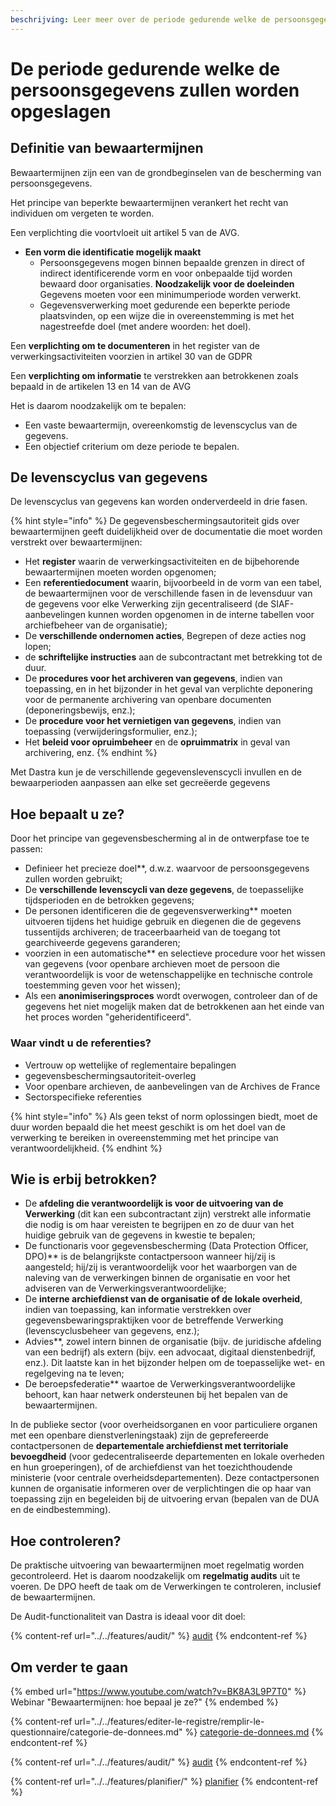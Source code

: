 ```yaml
---
beschrijving: Leer meer over de periode gedurende welke de persoonsgegevens zullen worden opgeslagen.
---
```


# De periode gedurende welke de persoonsgegevens zullen worden opgeslagen

## Definitie van bewaartermijnen

Bewaartermijnen zijn een van de grondbeginselen van de bescherming van persoonsgegevens.

Het principe van beperkte bewaartermijnen verankert het recht van individuen om vergeten te worden.

Een verplichting die voortvloeit uit artikel 5 van de AVG.


* **Een vorm die identificatie mogelijk maakt**
  * Persoonsgegevens mogen binnen bepaalde grenzen in direct of indirect identificerende vorm en voor onbepaalde tijd worden bewaard door organisaties.
**Noodzakelijk voor de doeleinden** Gegevens moeten voor een minimumperiode worden verwerkt.
  * Gegevensverwerking moet gedurende een beperkte periode plaatsvinden, op een wijze die in overeenstemming is met het nagestreefde doel (met andere woorden: het doel).

Een **verplichting om te documenteren** in het register van de verwerkingsactiviteiten voorzien in artikel 30 van de GDPR

Een **verplichting om informatie** te verstrekken aan betrokkenen zoals bepaald in de artikelen 13 en 14 van de AVG

Het is daarom noodzakelijk om te bepalen:

* Een vaste bewaartermijn, overeenkomstig de levenscyclus van de gegevens.
* Een objectief criterium om deze periode te bepalen.

## De levenscyclus van gegevens

De levenscyclus van gegevens kan worden onderverdeeld in drie fasen.

{% hint style="info" %}
De gegevensbeschermingsautoriteit gids over bewaartermijnen geeft duidelijkheid over de documentatie die moet worden verstrekt over bewaartermijnen:

* Het **register** waarin de verwerkingsactiviteiten en de bijbehorende bewaartermijnen moeten worden opgenomen;
* Een **referentiedocument** waarin, bijvoorbeeld in de vorm van een tabel, de bewaartermijnen voor de verschillende fasen in de levensduur van de gegevens voor elke Verwerking zijn gecentraliseerd (de SIAF-aanbevelingen kunnen worden opgenomen in de interne tabellen voor archiefbeheer van de organisatie);
* De **verschillende ondernomen acties**, Begrepen of deze acties nog lopen;
* de **schriftelijke instructies** aan de subcontractant met betrekking tot de duur.
* De **procedures voor het archiveren van gegevens**, indien van toepassing, en in het bijzonder in het geval van verplichte deponering voor de permanente archivering van openbare documenten (deponeringsbewijs, enz.);
* De **procedure voor het vernietigen van gegevens**, indien van toepassing (verwijderingsformulier, enz.);
* Het **beleid voor opruimbeheer** en de **opruimmatrix** in geval van archivering, enz.
{% endhint %}

Met Dastra kun je de verschillende gegevenslevenscycli invullen en de bewaarperioden aanpassen aan elke set gecreëerde gegevens &#x20;

## Hoe bepaalt u ze?

Door het principe van gegevensbescherming al in de ontwerpfase toe te passen:

* Definieer het precieze doel**, d.w.z. waarvoor de persoonsgegevens zullen worden gebruikt;
* De **verschillende levenscycli van deze gegevens**, de toepasselijke tijdsperioden en de betrokken gegevens;
* De personen identificeren die de gegevensverwerking** moeten uitvoeren tijdens het huidige gebruik en diegenen die de gegevens tussentijds archiveren; de traceerbaarheid van de toegang tot gearchiveerde gegevens garanderen;
* voorzien in een automatische** en selectieve procedure voor het wissen van gegevens (voor openbare archieven moet de persoon die verantwoordelijk is voor de wetenschappelijke en technische controle toestemming geven voor het wissen);
* Als een **anonimiseringsproces** wordt overwogen, controleer dan of de gegevens het niet mogelijk maken dat de betrokkenen aan het einde van het proces worden "geheridentificeerd".

### Waar vindt u de referenties?

* Vertrouw op wettelijke of reglementaire bepalingen
* gegevensbeschermingsautoriteit-overleg
* Voor openbare archieven, de aanbevelingen van de Archives de France
* Sectorspecifieke referenties

{% hint style="info" %}
Als geen tekst of norm oplossingen biedt, moet de duur worden bepaald die het meest geschikt is om het doel van de verwerking te bereiken in overeenstemming met het principe van verantwoordelijkheid.
{% endhint %}

## Wie is erbij betrokken?

* De **afdeling die verantwoordelijk is voor de uitvoering van de Verwerking** (dit kan een subcontractant zijn) verstrekt alle informatie die nodig is om haar vereisten te begrijpen en zo de duur van het huidige gebruik van de gegevens in kwestie te bepalen;
* De functionaris voor gegevensbescherming (Data Protection Officer, DPO)** is de belangrijkste contactpersoon wanneer hij/zij is aangesteld; hij/zij is verantwoordelijk voor het waarborgen van de naleving van de verwerkingen binnen de organisatie en voor het adviseren van de Verwerkingsverantwoordelijke;
* De **interne archiefdienst van de organisatie of de lokale overheid**, indien van toepassing, kan informatie verstrekken over gegevensbewaringspraktijken voor de betreffende Verwerking (levenscyclusbeheer van gegevens, enz.);
* Advies**, zowel intern binnen de organisatie (bijv. de juridische afdeling van een bedrijf) als extern (bijv. een advocaat, digitaal dienstenbedrijf, enz.). Dit laatste kan in het bijzonder helpen om de toepasselijke wet- en regelgeving na te leven;
* De beroepsfederatie** waartoe de Verwerkingsverantwoordelijke behoort, kan haar netwerk ondersteunen bij het bepalen van de bewaartermijnen.

In de publieke sector (voor overheidsorganen en voor particuliere organen met een openbare dienstverleningstaak) zijn de geprefereerde contactpersonen de **departementale archiefdienst met territoriale bevoegdheid** (voor gedecentraliseerde departementen en lokale overheden en hun groeperingen), of de archiefdienst van het toezichthoudende ministerie (voor centrale overheidsdepartementen). Deze contactpersonen kunnen de organisatie informeren over de verplichtingen die op haar van toepassing zijn en begeleiden bij de uitvoering ervan (bepalen van de DUA en de eindbestemming).

## Hoe controleren?

De praktische uitvoering van bewaartermijnen moet regelmatig worden gecontroleerd. Het is daarom noodzakelijk om **regelmatig audits** uit te voeren. De DPO heeft de taak om de Verwerkingen te controleren, inclusief de bewaartermijnen.

De Audit-functionaliteit van Dastra is ideaal voor dit doel:&#x20;

{% content-ref url="../../features/audit/" %}
[audit](../../features/audit/)
{% endcontent-ref %}

## Om verder te gaan

{% embed url="https://www.youtube.com/watch?v=BK8A3L9P7T0" %}
Webinar "Bewaartermijnen: hoe bepaal je ze?"
{% endembed %}

{% content-ref url="../../features/editer-le-registre/remplir-le-questionnaire/categorie-de-donnees.md" %}
[categorie-de-donnees.md](../../features/editer-le-registre/remplir-le-questionnaire/categorie-de-donnees)
{% endcontent-ref %}

{% content-ref url="../../features/audit/" %}
[audit](../../features/audit/)
{% endcontent-ref %}

{% content-ref url="../../features/planifier/" %}
[planifier](../../features/planifier/)
{% endcontent-ref %}